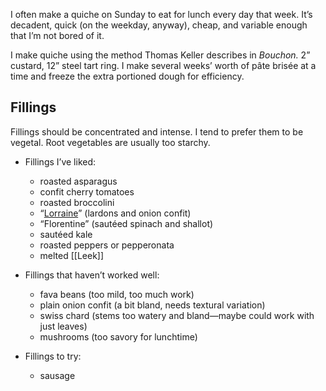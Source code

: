 I often make a quiche on Sunday to eat for lunch every day that week. It’s decadent, quick (on the weekday, anyway), cheap, and variable enough that I’m not bored of it.

I make quiche using the method Thomas Keller describes in _Bouchon._ 2” custard, 12” steel tart ring. I make several weeks’ worth of pâte brisée at a time and freeze the extra portioned dough for efficiency.

## Fillings

Fillings should be concentrated and intense. I tend to prefer them to be vegetal. Root vegetables are usually too starchy.

- Fillings I’ve liked:
    
    - roasted asparagus
    - confit cherry tomatoes
    - roasted broccolini
    - “[Lorraine](http://gjbrecipes.blogspot.com/2015/08/tom-kellers-quiche-lorraine-bouchon.html)” (lardons and onion confit)
    - “Florentine” (sautéed spinach and shallot)
    - sautéed kale
    - roasted peppers or pepperonata
    - melted [[Leek]]
- Fillings that haven’t worked well:
    
    - fava beans (too mild, too much work)
    - plain onion confit (a bit bland, needs textural variation)
    - swiss chard (stems too watery and bland—maybe could work with just leaves)
    - mushrooms (too savory for lunchtime)
- Fillings to try:
    
    - sausage